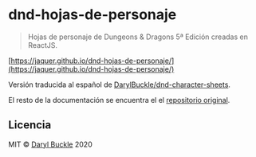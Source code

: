 # dnd-hojas-de-personaje

> Hojas de personaje de Dungeons & Dragons 5ª Edición creadas en ReactJS.

[https://jaquer.github.io/dnd-hojas-de-personaje/](https://jaquer.github.io/dnd-hojas-de-personaje/)

Versión traducida al español de [DarylBuckle/dnd-character-sheets](https://github.com/DarylBuckle/dnd-character-sheets).

El resto de la documentación se encuentra el el [repositorio original](https://github.com/DarylBuckle/dnd-character-sheets#readme).

## Licencia

MIT © [Daryl Buckle](https://github.com/DarylBuckle) 2020
